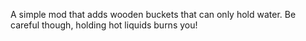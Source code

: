 A simple mod that adds wooden buckets that can only hold water.
Be careful though, holding hot liquids burns you!
